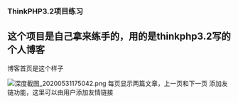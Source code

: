### ThinkPHP3.2项目练习
## 这个项目是自己拿来练手的，用的是thinkphp3.2写的个人博客

博客首页是这个样子

![深度截图_20200531175042.png](https://i.loli.net/2020/05/31/CSs4xE7jZqJ5ygK.png)
每页显示两篇文章，上一页和下一页
添加友链功能，这里可以由用户添加友情链接
